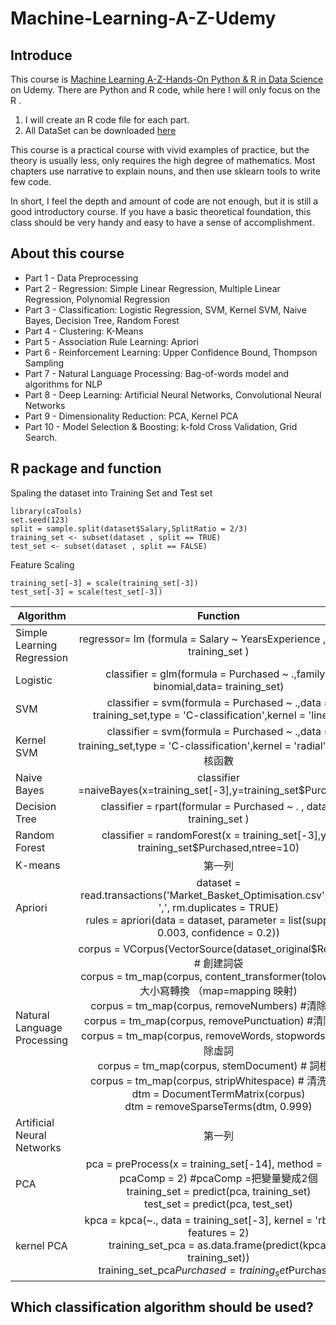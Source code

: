 # Machine-Learning-A-Z-Udemy

 ## Introduce

This course is [Machine Learning A-Z-Hands-On Python & R in Data Science](https://www.udemy.com/machinelearningchinese/) on Udemy. 
 There are Python and R code, while here I will only focus on the R .

1. I will create an R code file for each part. 
2. All DataSet can be downloaded [here](https://www.superdatascience.com/pages/%E4%B8%8B%E8%BD%BD%E6%95%B0%E6%8D%AE%E9%9B%86)

This course is a practical course with vivid examples of practice, but the theory is usually less, 
only requires the high degree of mathematics. 
Most chapters use narrative to explain nouns, and then use sklearn tools to write  few code. 
 

In short, I feel the depth and amount of code are not enough, but it is still a good introductory course. 
If you have a basic theoretical foundation, 
this class should be very handy and easy to have a sense of accomplishment.


## About this course
- Part 1 - Data Preprocessing
- Part 2 - Regression: Simple Linear Regression, Multiple Linear Regression, Polynomial Regression
- Part 3 - Classification: Logistic Regression, SVM, Kernel SVM, Naive Bayes, Decision Tree, Random Forest
- Part 4 - Clustering: K-Means
- Part 5 - Association Rule Learning: Apriori
- Part 6 - Reinforcement Learning: Upper Confidence Bound, Thompson Sampling
- Part 7 - Natural Language Processing: Bag-of-words model and algorithms for NLP
- Part 8 - Deep Learning: Artificial Neural Networks, Convolutional Neural Networks
- Part 9 - Dimensionality Reduction: PCA, Kernel PCA
- Part 10 - Model Selection & Boosting: k-fold Cross Validation, Grid Search.
 
## R package and function

Spaling the dataset into Training Set and Test set
```
library(caTools)	
set.seed(123) 
split = sample.split(dataset$Salary,SplitRatio = 2/3)	
training_set <- subset(dataset , split == TRUE)
test_set <- subset(dataset , split == FALSE)
```
Feature Scaling
```
training_set[-3] = scale(training_set[-3])
test_set[-3] = scale(test_set[-3])
```

Algorithm     | Function     | Packages     
 -------- | :-----------:  | :-----------:  
Simple Learning Regression    |regressor= lm (formula = Salary ~ YearsExperience ,	data = training_set )     |     
Logistic    | classifier = glm(formula = Purchased ~ .,family= binomial,data= training_set)    |     
SVM    | classifier = svm(formula = Purchased ~ .,data = training_set,type = 'C-classification',kernel = 'linear')   | library(e1071)    | 3    |4       |5
Kernel SVM    | classifier = svm(formula = Purchased ~ .,data = training_set,type = 'C-classification',kernel = 'radial') #高斯核函數     | library(e1071)   | 3    |4       |5
Naive Bayes    | classifier =naiveBayes(x=training_set[-3],y=training_set$Purchased)     | library(e1071)    
Decision Tree    | classifier = rpart(formular = Purchased ~ . , data = training_set	)    | library(rpart)    
Random Forest    | classifier = randomForest(x = training_set[-3],y = training_set$Purchased,ntree=10)     | library(randomForest)   
K-means    | 第一列     | 第二列    
Apriori    | dataset = read.transactions('Market_Basket_Optimisation.csv', sep = ',', rm.duplicates = TRUE) <br> rules = apriori(data = dataset, parameter = list(support = 0.003, confidence = 0.2))   | library(arules)
Natural Language Processing    | corpus = VCorpus(VectorSource(dataset_original$Review)) # 創建詞袋  <br> corpus = tm_map(corpus, content_transformer(tolower)) #大小寫轉換 （map=mapping 映射) <br> corpus = tm_map(corpus, removeNumbers) #清除數字  <br> corpus = tm_map(corpus, removePunctuation)  #清除標點 <br> corpus = tm_map(corpus, removeWords, stopwords()) #清除虛詞 <br> corpus = tm_map(corpus, stemDocument) # 詞根化 <br> corpus = tm_map(corpus, stripWhitespace) # 清洗空格 <br> dtm = DocumentTermMatrix(corpus) <br> dtm = removeSparseTerms(dtm, 0.999)| library(tm) <br> library(SnowballC) #清除英文虛詞    
Artificial Neural Networks   | 第一列     | 第二列    
PCA  | pca = preProcess(x = training_set[-14], method = 'pca', pcaComp = 2) #pcaComp =把變量變成2個 <br> training_set = predict(pca, training_set)  <br> test_set = predict(pca, test_set) | library(caret)   
kernel PCA  | kpca = kpca(~., data = training_set[-3], kernel = 'rbfdot', features = 2) <br>  training_set_pca = as.data.frame(predict(kpca, training_set)) <br> training_set_pca$Purchased = training_set$Purchased   | library(kernlab)   


## Which classification algorithm should be used?

